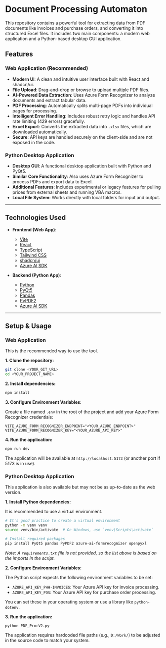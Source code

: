 # Document Processing Automaton

This repository contains a powerful tool for extracting data from PDF documents like invoices and purchase orders, and converting it into structured Excel files. It includes two main components: a modern web application and a Python-based desktop GUI application.

## Features

### Web Application (Recommended)
-   **Modern UI**: A clean and intuitive user interface built with React and shadcn/ui.
-   **File Upload**: Drag-and-drop or browse to upload multiple PDF files.
-   **AI-Powered Data Extraction**: Uses Azure Form Recognizer to analyze documents and extract tabular data.
-   **PDF Processing**: Automatically splits multi-page PDFs into individual pages for processing.
-   **Intelligent Error Handling**: Includes robust retry logic and handles API rate limiting (429 errors) gracefully.
-   **Excel Export**: Converts the extracted data into `.xlsx` files, which are downloaded automatically.
-   **Secure**: API keys are handled securely on the client-side and are not exposed in the code.

### Python Desktop Application
-   **Desktop GUI**: A functional desktop application built with Python and PyQt5.
-   **Similar Core Functionality**: Also uses Azure Form Recognizer to process PDFs and export data to Excel.
-   **Additional Features**: Includes experimental or legacy features for pulling prices from external sheets and running VBA macros.
-   **Local File System**: Works directly with local folders for input and output.

---

## Technologies Used

-   **Frontend (Web App)**:
    -   [Vite](https://vitejs.dev/)
    -   [React](https://reactjs.org/)
    -   [TypeScript](https://www.typescriptlang.org/)
    -   [Tailwind CSS](https://tailwindcss.com/)
    -   [shadcn/ui](https://ui.shadcn.com/)
    -   [Azure AI SDK](https://azure.microsoft.com/en-us/products/ai-services/document-intelligence)

-   **Backend (Python App)**:
    -   [Python](https://www.python.org/)
    -   [PyQt5](https://riverbankcomputing.com/software/pyqt/)
    -   [Pandas](https://pandas.pydata.org/)
    -   [PyPDF2](https://pypdf2.readthedocs.io/)
    -   [Azure AI SDK](https://azure.microsoft.com/en-us/products/ai-services/document-intelligence)

---

## Setup & Usage

### Web Application

This is the recommended way to use the tool.

**1. Clone the repository:**
```sh
git clone <YOUR_GIT_URL>
cd <YOUR_PROJECT_NAME>
```

**2. Install dependencies:**
```sh
npm install
```

**3. Configure Environment Variables:**

Create a file named `.env` in the root of the project and add your Azure Form Recognizer credentials:

```env
VITE_AZURE_FORM_RECOGNIZER_ENDPOINT="<YOUR_AZURE_ENDPOINT>"
VITE_AZURE_FORM_RECOGNIZER_KEY="<YOUR_AZURE_API_KEY>"
```

**4. Run the application:**
```sh
npm run dev
```
The application will be available at `http://localhost:5173` (or another port if 5173 is in use).

### Python Desktop Application

This application is also available but may not be as up-to-date as the web version.

**1. Install Python dependencies:**

It is recommended to use a virtual environment.

```sh
# It's good practice to create a virtual environment
python -m venv venv
source venv/bin/activate  # On Windows, use `venv\Scripts\activate`

# Install required packages
pip install PyQt5 pandas PyPDF2 azure-ai-formrecognizer openpyxl
```
*Note: A `requirements.txt` file is not provided, so the list above is based on the imports in the script.*

**2. Configure Environment Variables:**

The Python script expects the following environment variables to be set:

-   `AZURE_API_KEY_PHH-INVOICES`: Your Azure API key for invoice processing.
-   `AZURE_API_KEY_POS`: Your Azure API key for purchase order processing.

You can set these in your operating system or use a library like `python-dotenv`.

**3. Run the application:**
```sh
python PDF_ProcV2.py
```
The application requires hardcoded file paths (e.g., `D:/Work/`) to be adjusted in the source code to match your system.
